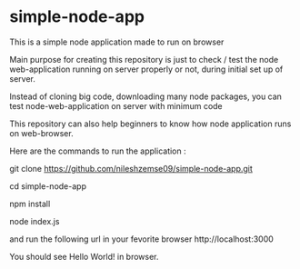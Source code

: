 # simple-node-app

This is a simple node application made to run on browser

Main purpose for creating this repository is just to check / test the node web-application
running on server properly or not, during initial set up of server. 

Instead of cloning big code, downloading many node packages, you can test node-web-application on server with minimum code

This repository can also help beginners to know how node application runs on web-browser.

Here are the commands to run the application :

 git clone https://github.com/nileshzemse09/simple-node-app.git 
 
 cd simple-node-app
 
 npm install
 
 node index.js
 

and run the following url in your fevorite browser
http://localhost:3000

You should see Hello World! in browser.
